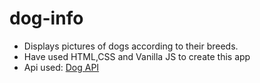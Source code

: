 # dog-info
<ul>
<li>Displays pictures of dogs according to their breeds.</li>
<li>Have used HTML,CSS and Vanilla JS to create this app</li>
<li>Api used: <a href='dog.ceo/dog-api/documentation/'>Dog API<a></li>
</ul>
